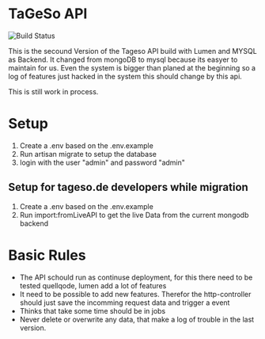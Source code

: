 
# TaGeSo API

![Build Status](https://travis-ci.org/tageso/api.svg?branch=master)



This is the secound Version of the Tageso API build with Lumen and MYSQL as Backend. It changed from mongoDB to mysql because its easyer to maintain for us. Even the system is bigger than planed at the beginning so a log of features just hacked in the system this should change by this api.

This is still work in process.

# Setup

1) Create a .env based on the .env.example
2) Run artisan migrate to setup the database
3) login with the user "admin" and password "admin"

## Setup for tageso.de developers while migration

1) Create a .env based on the .env.example
2) Run import:fromLiveAPI to get the live Data from the current mongodb backend

# Basic Rules

* The API schould run as continuse deployment, for this there need to be tested quellqode, lumen add a lot of features 
* It need to be possible to add new features. Therefor the http-controller should just save the incomming request data and trigger a event
* Thinks that take some time should be in jobs
* Never delete or overwrite any data, that make a log of trouble in the last version.
